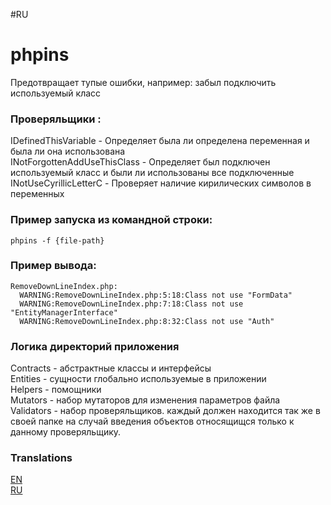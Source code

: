 #RU
# phpins
Предотвращает тупые ошибки, например: забыл подключить используемый класс

### Проверяльщики :
IDefinedThisVariable - Определяет была ли определена переменная и была ли она использована  
INotForgottenAddUseThisClass - Определяет был подключен используемый класс и были ли использованы все подключенные  
INotUseCyrillicLetterC - Проверяет наличие кирилических символов в переменных  


### Пример запуска из командной строки:
```
phpins -f {file-path}
```

### Пример вывода:
```
RemoveDownLineIndex.php:
  WARNING:RemoveDownLineIndex.php:5:18:Class not use "FormData"
  WARNING:RemoveDownLineIndex.php:7:18:Class not use "EntityManagerInterface"
  WARNING:RemoveDownLineIndex.php:8:32:Class not use "Auth"
```

### Логика директорий приложения
Contracts - абстрактные классы и интерфейсы  
Entities - сущности глобально используемые в приложении  
Helpers - помощники  
Mutators - набор мутаторов для изменения параметров файла  
Validators - набор проверяльщиков. каждый должен находится так же в своей папке на случай введения объектов относящищся только к данному проверяльщику.

### Translations
[EN](https://github.com/ta-tikoma/phpins/blob/master/README.md)  
[RU](https://github.com/ta-tikoma/phpins/blob/master/README-RU.md)